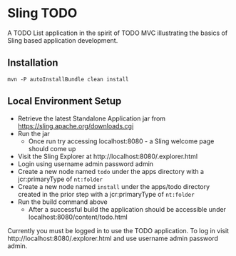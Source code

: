 # Sling TODO

A TODO List application in the spirit of TODO MVC illustrating the basics of Sling based application development.

## Installation

```
mvn -P autoInstallBundle clean install
```

## Local Environment Setup

* Retrieve the latest Standalone Application jar from https://sling.apache.org/downloads.cgi
* Run the jar
    * Once run try accessing localhost:8080 - a Sling welcome page should come up
* Visit the Sling Explorer at http://localhost:8080/.explorer.html
* Login using username admin password admin
* Create a new node named `todo` under the apps directory with a jcr:primaryType of `nt:folder`
* Create a new node named `install` under the apps/todo directory created in the prior step with a jcr:primaryType of `nt:folder`
* Run the build command above
    * After a successful build the application should be accessible under localhost:8080/content/todo.html
    
Currently you must be logged in to use the TODO application.  To log in visit http://localhost:8080/.explorer.html and 
use username admin password admin.

